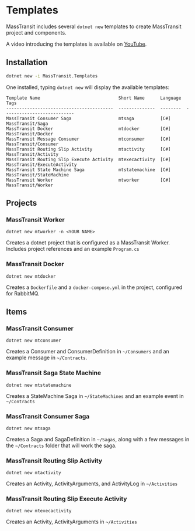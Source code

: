 # Templates

MassTransit includes several `dotnet new` templates to create MassTransit project and components.

A video introducing the templates is available on [YouTube](https://youtu.be/nYKq61-DFBQ).

## Installation

```sh
dotnet new -i MassTransit.Templates
```

One installed, typing `dotnet new` will display the available templates:

```
Template Name                              Short Name      Language  Tags
-----------------------------------------  --------------  --------  ---------------------------
MassTransit Consumer Saga                  mtsaga          [C#]      MassTransit/Saga
MassTransit Docker                         mtdocker        [C#]      MassTransit/Docker
MassTransit Message Consumer               mtconsumer      [C#]      MassTransit/Consumer
MassTransit Routing Slip Activity          mtactivity      [C#]      MassTransit/Activity
MassTransit Routing Slip Execute Activity  mtexecactivity  [C#]      MassTransit/ExecuteActivity
MassTransit State Machine Saga             mtstatemachine  [C#]      MassTransit/StateMachine
MassTransit Worker                         mtworker        [C#]      MassTransit/Worker
```

## Projects

### MassTransit Worker

```
dotnet new mtworker -n <YOUR NAME>
```

Creates a dotnet project that is configured as a MassTransit Worker. Includes project references and an example
`Program.cs`

### MassTransit Docker

```
dotnet new mtdocker
```

Creates a `Dockerfile` and a `docker-compose.yml` in the project, configured for RabbitMQ.


## Items

### MassTransit Consumer

```
dotnet new mtconsumer
```

Creates a Consumer and ConsumerDefinition in `~/Consumers` and an example message in `~/Contracts`.

### MassTransit Saga State Machine

```
dotnet new mtstatemachine
```

Creates a StateMachine Saga in `~/StateMachines` and an example event in `~/Contracts`


### MassTransit Consumer Saga

```
dotnet new mtsaga
```

Creates a Saga and SagaDefinition in `~/Sagas`, along with a few messages in the `~/Contracts` folder that will
work the saga.

### MassTransit Routing Slip Activity

```
dotnet new mtactivity
```

Creates an Activity, ActivityArguments, and ActivityLog in `~/Activities`

### MassTransit Routing Slip Execute Activity

```
dotnet new mtexecactivity
```

Creates an Activity, ActivityArguments in `~/Activities`

